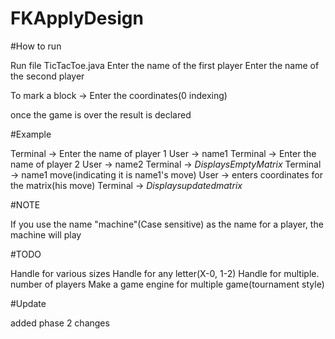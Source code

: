 # FKApplyDesign


#How to run

Run file TicTacToe.java
Enter the name of the first player
Enter the name of the second player

To mark a block -> Enter the coordinates(0 indexing)

once the game is over the result is declared

#Example

Terminal -> Enter the name of player 1
User -> name1
Terminal -> Enter the name of player 2
User -> name2
Terminal -> $Displays Empty Matrix$
Terminal -> name1 move(indicating it is name1's move)
User -> enters coordinates for the matrix(his move)
Terminal -> $Displays updated matrix$

#NOTE

If you use the name "machine"(Case sensitive) as the name for a player, the machine will play


#TODO

Handle for various sizes
Handle for any letter(X-0, 1-2)
Handle for multiple. number of players
Make a game engine for multiple game(tournament style)


#Update

added phase 2 changes

